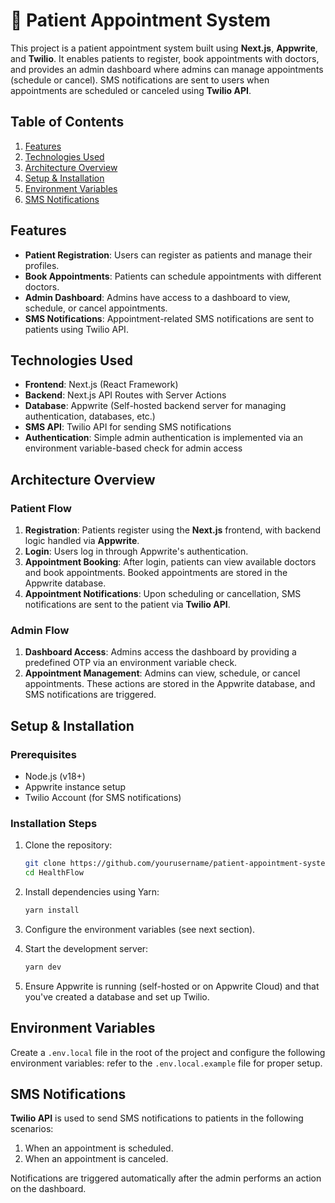 # 🏥 Patient Appointment System

This project is a patient appointment system built using **Next.js**, **Appwrite**, and **Twilio**. It enables patients to register, book appointments with doctors, and provides an admin dashboard where admins can manage appointments (schedule or cancel). SMS notifications are sent to users when appointments are scheduled or canceled using **Twilio API**.

## Table of Contents
1. [Features](#features)
2. [Technologies Used](#technologies-used)
3. [Architecture Overview](#architecture-overview)
4. [Setup & Installation](#setup--installation)
5. [Environment Variables](#environment-variables)
6. [SMS Notifications](#sms-notifications)

## Features

- **Patient Registration**: Users can register as patients and manage their profiles.
- **Book Appointments**: Patients can schedule appointments with different doctors.
- **Admin Dashboard**: Admins have access to a dashboard to view, schedule, or cancel appointments.
- **SMS Notifications**: Appointment-related SMS notifications are sent to patients using Twilio API.
  
## Technologies Used

- **Frontend**: Next.js (React Framework)
- **Backend**: Next.js API Routes with Server Actions
- **Database**: Appwrite (Self-hosted backend server for managing authentication, databases, etc.)
- **SMS API**: Twilio API for sending SMS notifications
- **Authentication**: Simple admin authentication is implemented via an environment variable-based check for admin access

## Architecture Overview

### Patient Flow
1. **Registration**: Patients register using the **Next.js** frontend, with backend logic handled via **Appwrite**.
2. **Login**: Users log in through Appwrite's authentication.
3. **Appointment Booking**: After login, patients can view available doctors and book appointments. Booked appointments are stored in the Appwrite database.
4. **Appointment Notifications**: Upon scheduling or cancellation, SMS notifications are sent to the patient via **Twilio API**.

### Admin Flow
1. **Dashboard Access**: Admins access the dashboard by providing a predefined OTP via an environment variable check.
2. **Appointment Management**: Admins can view, schedule, or cancel appointments. These actions are stored in the Appwrite database, and SMS notifications are triggered.

## Setup & Installation

### Prerequisites
- Node.js (v18+)
- Appwrite instance setup
- Twilio Account (for SMS notifications)

### Installation Steps
1. Clone the repository:
   ```bash
   git clone https://github.com/yourusername/patient-appointment-system.git
   cd HealthFlow
   ```

2. Install dependencies using Yarn:
   ```bash
   yarn install
   ```

3. Configure the environment variables (see next section).

4. Start the development server:
   ```bash
   yarn dev
   ```

5. Ensure Appwrite is running (self-hosted or on Appwrite Cloud) and that you've created a database and set up Twilio.

## Environment Variables

Create a `.env.local` file in the root of the project and configure the following environment variables: refer to the `.env.local.example` file for proper setup.

## SMS Notifications

**Twilio API** is used to send SMS notifications to patients in the following scenarios:
1. When an appointment is scheduled.
2. When an appointment is canceled.

Notifications are triggered automatically after the admin performs an action on the dashboard.
